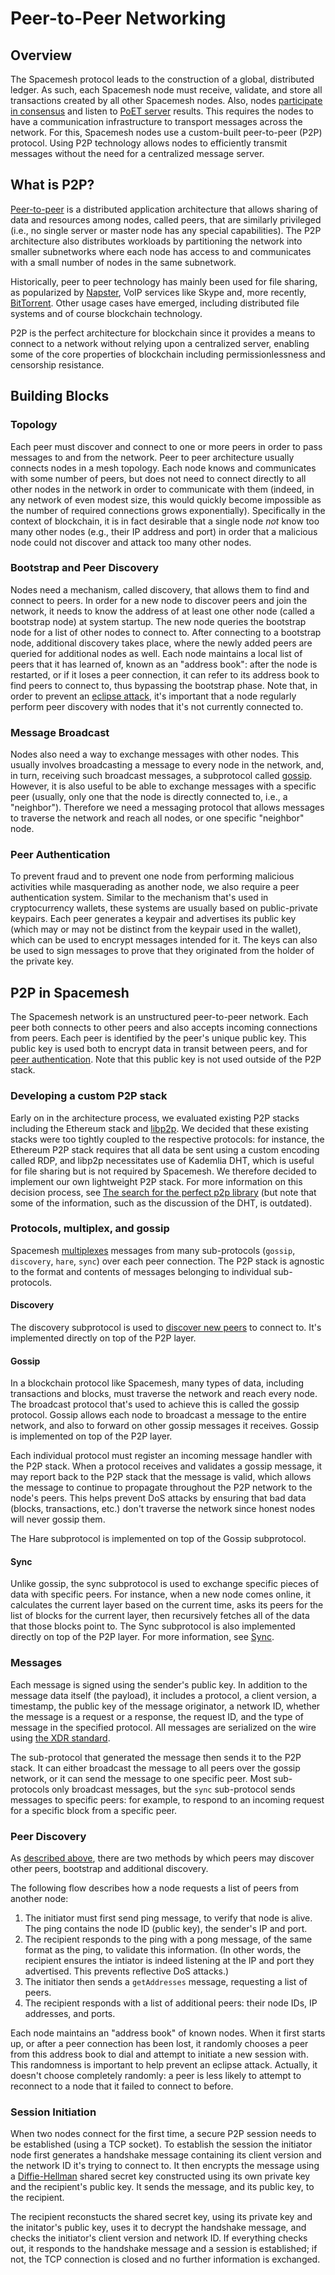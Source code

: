 # Peer-to-Peer Networking
## Overview

The Spacemesh protocol leads to the construction of a global, distributed ledger. As such, each Spacemesh node must receive, validate, and store all transactions created by all other Spacemesh nodes. Also, nodes [participate in consensus](../consensus/01-overview.md) and listen to [PoET server](../mining/03-poet.md) results. This requires the nodes to have a communication infrastructure to transport messages across the network. For this, Spacemesh nodes use a custom-built peer-to-peer (P2P) protocol. Using P2P technology allows nodes to efficiently transmit messages without the need for a centralized message server.


## What is P2P?

[Peer-to-peer](https://en.wikipedia.org/wiki/Peer-to-peer) is a distributed application architecture that allows sharing of data and resources among nodes, called peers, that are similarly privileged (i.e., no single server or master node has any special capabilities). The P2P architecture also distributes workloads by partitioning the network into smaller subnetworks where each node has access to and communicates with a small number of nodes in the same subnetwork.

Historically, peer to peer technology has mainly been used for file sharing, as popularized by [Napster](https://en.wikipedia.org/wiki/Napster), VoIP services like Skype and, more recently, [BitTorrent](https://en.wikipedia.org/wiki/BitTorrent). Other usage cases have emerged, including distributed file systems and of course blockchain technology.

P2P is the perfect architecture for blockchain since it provides a means to connect to a network without relying upon a centralized server, enabling some of the core properties of blockchain including permissionlessness and censorship resistance.


## Building Blocks

### Topology

Each peer must discover and connect to one or more peers in order to pass messages to and from the network. Peer to peer architecture usually connects nodes in a mesh topology. Each node knows and communicates with some number of peers, but does not need to connect directly to all other nodes in the network in order to communicate with them (indeed, in any network of even modest size, this would quickly become impossible as the number of required connections grows exponentially). Specifically in the context of blockchain, it is in fact desirable that a single node _not_ know too many other nodes (e.g., their IP address and port) in order that a malicious node could not discover and attack too many other nodes.

<a name="discovery"></a>
### Bootstrap and Peer Discovery

Nodes need a mechanism, called discovery, that allows them to find and connect to peers. In order for a new node to discover peers and join the network, it needs to know the address of at least one other node (called a bootstrap node) at system startup. The new node queries the bootstrap node for a list of other nodes to connect to. After connecting to a bootstrap node, additional discovery takes place, where the newly added peers are queried for additional nodes as well. Each node maintains a local list of peers that it has learned of, known as an "address book": after the node is restarted, or if it loses a peer connection, it can refer to its address book to find peers to connect to, thus bypassing the bootstrap phase. Note that, in order to prevent an [eclipse attack](https://www.radixdlt.com/post/what-is-an-eclipse-attack/), it's important that a node regularly perform peer discovery with nodes that it's not currently connected to.

### Message Broadcast

Nodes also need a way to exchange messages with other nodes. This usually involves broadcasting a message to every node in the network, and, in turn, receiving such broadcast messages, a subprotocol called [gossip](#gossip). However, it is also useful to be able to exchange messages with a specific peer (usually, only one that the node is directly connected to, i.e., a "neighbor"). Therefore we need a messaging protocol that allows messages to traverse the network and reach all nodes, or one specific "neighbor" node.

<a name="authentication"></a>
### Peer Authentication

To prevent fraud and to prevent one node from performing malicious activities while masquerading as another node, we also require a peer authentication system. Similar to the mechanism that's used in cryptocurrency wallets, these systems are usually based on public-private keypairs. Each peer generates a keypair and advertises its public key (which may or may not be distinct from the keypair used in the wallet), which can be used to encrypt messages intended for it. The keys can also be used to sign messages to prove that they originated from the holder of the private key.


## P2P in Spacemesh

The Spacemesh network is an unstructured peer-to-peer network. Each peer both connects to other peers and also accepts incoming connections from peers. Each peer is identified by the peer's unique public key. This public key is used both to encrypt data in transit between peers, and for [peer authentication](#authentication). Note that this public key is not used outside of the P2P stack.

### Developing a custom P2P stack

Early on in the architecture process, we evaluated existing P2P stacks including the Ethereum stack and [libp2p](https://github.com/libp2p). We decided that these existing stacks were too tightly coupled to the respective protocols: for instance, the Ethereum P2P stack requires that all data be sent using a custom encoding called RDP, and libp2p necessitates use of Kademlia DHT, which is useful for file sharing but is not required by Spacemesh. We therefore decided to implement our own lightweight P2P stack. For more information on this decision process, see [The search for the perfect p2p library](https://medium.com/spacemesh/perfect-p2p-library-c559d1ca57dc) (but note that some of the information, such as the discussion of the DHT, is outdated).

### Protocols, multiplex, and gossip

Spacemesh [multiplexes](https://en.wikipedia.org/wiki/Multiplexing) messages from many sub-protocols (`gossip`, `discovery`, `hare`, `sync`) over each peer connection. The P2P stack is agnostic to the format and contents of messages belonging to individual sub-protocols.

#### Discovery

The discovery subprotocol is used to [discover new peers](#discovery) to connect to. It's implemented directly on top of the P2P layer.

#### Gossip

In a blockchain protocol like Spacemesh, many types of data, including transactions and blocks, must traverse the network and reach every node. The broadcast protocol that's used to achieve this is called the gossip protocol. Gossip allows each node to broadcast a message to the entire network, and also to forward on other gossip messages it receives. Gossip is implemented on top of the P2P layer.

Each individual protocol must register an incoming message handler with the P2P stack. When a protocol receives and validates a gossip message, it may report back to the P2P stack that the message is valid, which allows the message to continue to propagate throughout the P2P network to the node's peers. This helps prevent DoS attacks by ensuring that bad data (blocks, transactions, etc.) don't traverse the network since honest nodes will never gossip them.

The Hare subprotocol is implemented on top of the Gossip subprotocol.

#### Sync

Unlike gossip, the sync subprotocol is used to exchange specific pieces of data with specific peers. For instance, when a new node comes online, it calculates the current layer based on the current time, asks its peers for the list of blocks for the current layer, then recursively fetches all of the data that those blocks point to. The Sync subprotocol is also implemented directly on top of the P2P layer. For more information, see [Sync](../sync/01-overview.md).

### Messages

Each message is signed using the sender's public key. In addition to the message data itself (the payload), it includes a protocol, a client version, a timestamp, the public key of the message originator, a network ID, whether the message is a request or a response, the request ID, and the type of message in the specified protocol. All messages are serialized on the wire using [the XDR standard](https://en.wikipedia.org/wiki/External_Data_Representation).

The sub-protocol that generated the message then sends it to the P2P stack. It can either broadcast the message to all peers over the gossip network, or it can send the message to one specific peer. Most sub-protocols only broadcast messages, but the `sync` sub-protocol sends messages to specific peers: for example, to respond to an incoming request for a specific block from a specific peer.

### Peer Discovery

As [described above](#discovery), there are two methods by which peers may discover other peers, bootstrap and additional discovery.

The following flow describes how a node requests a list of peers from another node:
1. The initiator must first send ping message, to verify that node is alive. The ping contains the node ID (public key), the sender's IP and port.
1. The recipient responds to the ping with a pong message, of the same format as the ping, to validate this information. (In other words, the recipient ensures the intiator is indeed listening at the IP and port they advertised. This prevents reflective DoS attacks.)
1. The initiator then sends a `getAddresses` message, requesting a list of peers.
1. The recipient responds with a list of additional peers: their node IDs, IP addresses, and ports.

Each node maintains an "address book" of known nodes. When it first starts up, or after a peer connection has been lost, it randomly chooses a peer from this address book to dial and attempt to initiate a new session with. This randomness is important to help prevent an eclipse attack. Actually, it doesn't choose completely randomly: a peer is less likely to attempt to reconnect to a node that it failed to connect to before.

### Session Initiation

When two nodes connect for the first time, a secure P2P session needs to be established (using a TCP socket). To establish the session the initiator node first generates a handshake message containing its client version and the network ID it's trying to connect to. It then encrypts the message using a [Diffie-Hellman](https://en.wikipedia.org/wiki/Diffie%E2%80%93Hellman_key_exchange) shared secret key constructed using its own private key and the recipient's public key. It sends the message, and its public key, to the recipient.

The recipient reconstucts the shared secret key, using its private key and the initator's public key, uses it to decrypt the handshake message, and checks the initiator's client version and network ID. If everything checks out, it responds to the handshake message and a session is established; if not, the TCP connection is closed and no further information is exchanged.
